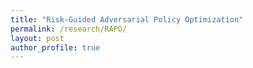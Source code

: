 ```yaml
---
title: "Risk-Guided Adversarial Policy Optimization"
permalink: /research/RAPO/
layout: post
author_profile: true
---
```



